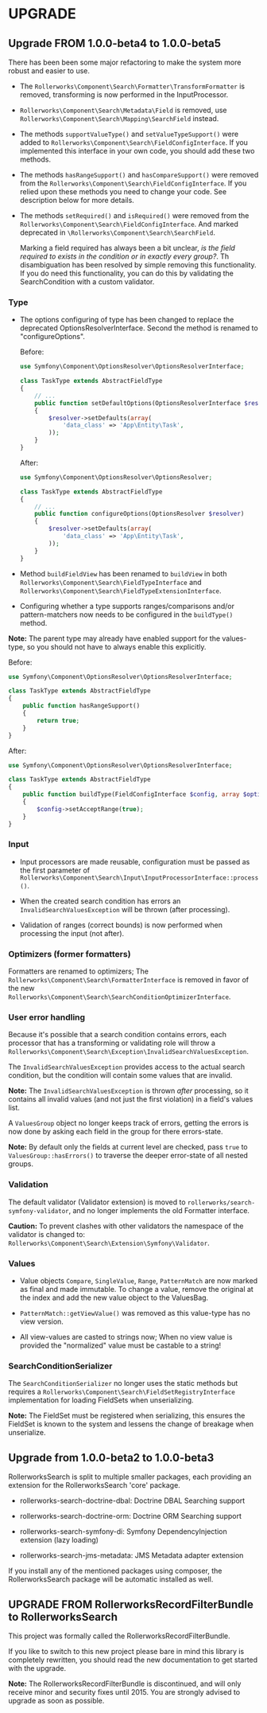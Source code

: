 UPGRADE
=======

## Upgrade FROM 1.0.0-beta4 to 1.0.0-beta5

There has been been some major refactoring to make the system more robust
and easier to use.

 * The `Rollerworks\Component\Search\Formatter\TransformFormatter` is removed,
   transforming is now performed in the InputProcessor.

 * `Rollerworks\Component\Search\Metadata\Field` is removed,
   use `Rollerworks\Component\Search\Mapping\SearchField` instead.

 * The methods `supportValueType()` and `setValueTypeSupport()` were added
   to `Rollerworks\Component\Search\FieldConfigInterface`. If you implemented
   this interface in your own code, you should add these two methods.

 * The methods `hasRangeSupport()` and `hasCompareSupport()` were removed
   from the `Rollerworks\Component\Search\FieldConfigInterface`. If you
   relied upon these methods you need to change your code.
   See description below for more details.

 * The methods `setRequired()` and `isRequired()` were removed
   from the `Rollerworks\Component\Search\FieldConfigInterface`.
   And marked deprecated in `\Rollerworks\Component\Search\SearchField`.

   Marking a field required has always been a bit unclear, *is the field required
   to exists in the condition or in exactly every group?*. Th disambiguation
   has been resolved by simple removing this functionality. If you do need this functionality,
   you can do this by validating the SearchCondition with a custom validator.

### Type

 * The options configuring of type has been changed to replace the deprecated
   OptionsResolverInterface. Second the method is renamed to "configureOptions".

   Before:

   ```php
   use Symfony\Component\OptionsResolver\OptionsResolverInterface;

   class TaskType extends AbstractFieldType
   {
       // ...
       public function setDefaultOptions(OptionsResolverInterface $resolver)
       {
           $resolver->setDefaults(array(
               'data_class' => 'App\Entity\Task',
           ));
       }
   }
   ```

   After:

   ```php
   use Symfony\Component\OptionsResolver\OptionsResolver;

   class TaskType extends AbstractFieldType
   {
       // ...
       public function configureOptions(OptionsResolver $resolver)
       {
           $resolver->setDefaults(array(
               'data_class' => 'App\Entity\Task',
           ));
       }
   }
   ```

 * Method `buildFieldView` has been renamed to `buildView` in both
  `Rollerworks\Component\Search\FieldTypeInterface` and
  `Rollerworks\Component\Search\FieldTypeExtensionInterface`.

 * Configuring whether a type supports ranges/comparisons and/or pattern-matchers
   now needs to be configured in the `buildType()` method.

  **Note:** The parent type may already have enabled support for the
  values-type, so you should not have to always enable this explicitly.

  Before:

  ```php
  use Symfony\Component\OptionsResolver\OptionsResolverInterface;

  class TaskType extends AbstractFieldType
  {
      public function hasRangeSupport()
      {
          return true;
      }
  }
  ```

  After:

  ```php
  use Symfony\Component\OptionsResolver\OptionsResolverInterface;

  class TaskType extends AbstractFieldType
  {
      public function buildType(FieldConfigInterface $config, array $options)
      {
          $config->setAcceptRange(true);
      }
  }
  ```

### Input

 * Input processors are made reusable, configuration must be passed as the
   first parameter of `Rollerworks\Component\Search\Input\InputProcessorInterface::process()`.

 * When the created search condition has errors an `InvalidSearchValuesException`
   will be thrown (after processing).

 * Validation of ranges (correct bounds) is now performed when processing
   the input (not after).

### Optimizers (former formatters)

Formatters are renamed to optimizers; The `Rollerworks\Component\Search\FormatterInterface`
is removed in favor of the new `Rollerworks\Component\Search\SearchConditionOptimizerInterface`.

### User error handling

Because it's possible that a search condition contains errors, each processor
that has a transforming or validating role will throw a
`Rollerworks\Component\Search\Exception\InvalidSearchValuesException`.

The `InvalidSearchValuesException` provides access to the actual search condition,
but the condition will contain some values that are invalid.

**Note:** The `InvalidSearchValuesException` is thrown *after* processing,
so it contains all invalid values (and not just the first violation) in a field's
values list.

A `ValuesGroup` object no longer keeps track of errors, getting the errors
is now done by asking each field in the group for there errors-state.

**Note:** By default only the fields at current level are checked,
pass `true` to `ValuesGroup::hasErrors()` to traverse the deeper
error-state of all nested groups.

### Validation

The default validator (Validator extension) is moved to `rollerworks/search-symfony-validator`,
and no longer implements the old Formatter interface.

**Caution:** To prevent clashes with other validators the namespace of the validator
is changed to: `Rollerworks\Component\Search\Extension\Symfony\Validator`.

### Values

 * Value objects `Compare`, `SingleValue`, `Range`, `PatternMatch` are now marked as
   final and made immutable. To change a value, remove the original at the index and
   add the new value object to the ValuesBag.

 * `PatternMatch::getViewValue()` was removed as this value-type has no view version.

 * All view-values are casted to strings now;
   When no view value is provided the "normalized" value must be castable to a string!

### SearchConditionSerializer

The `SearchConditionSerializer` no longer uses the static methods
but requires a `Rollerworks\Component\Search\FieldSetRegistryInterface` implementation
for loading FieldSets when unserializing.

**Note:** The FieldSet must be registered when serializing, this ensures the FieldSet is
known to the system and lessens the change of breakage when unserialize.

## Upgrade from 1.0.0-beta2 to 1.0.0-beta3

RollerworksSearch is split to multiple smaller packages,
each providing an extension for the RollerworksSearch 'core' package.

* rollerworks-search-doctrine-dbal: Doctrine DBAL Searching support
* rollerworks-search-doctrine-orm:  Doctrine ORM Searching support

* rollerworks-search-symfony-di: Symfony DependencyInjection extension (lazy loading)
* rollerworks-search-jms-metadata: JMS Metadata adapter extension

If you install any of the mentioned packages using composer,
the RollerworksSearch package will be automatic installed as well.

## UPGRADE FROM RollerworksRecordFilterBundle to RollerworksSearch

This project was formally called the RollerworksRecordFilterBundle.

If you like to switch to this new project please bare in mind
this library is completely rewritten, you should read the new documentation
to get started with the upgrade.

**Note:** The RollerworksRecordFilterBundle is discontinued, and will only receive
minor and security fixes until 2015. You are strongly advised to upgrade as soon as
possible.
